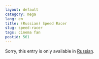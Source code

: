 ```yaml
---
layout: default
category: mega
lang: en
title: (Russian) Speed Racer
slug: speed-racer
tags: cinema fan 
postid: 561
---
```

<p>Sorry, this entry is only available in <a href="/mega/export/getposts.php">Russian</a>.</p>
